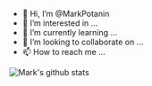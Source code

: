 - 👋 Hi, I’m @MarkPotanin
- 👀 I’m interested in ...
- 🌱 I’m currently learning ...
- 💞️ I’m looking to collaborate on ...
- 📫 How to reach me ...

<!---
MarkPotanin/MarkPotanin is a ✨ special ✨ repository because its `README.md` (this file) appears on your GitHub profile.
You can click the Preview link to take a look at your changes.
--->

![Mark's github stats](https://github-readme-stats.vercel.app/api?username=MarkPotanin)
